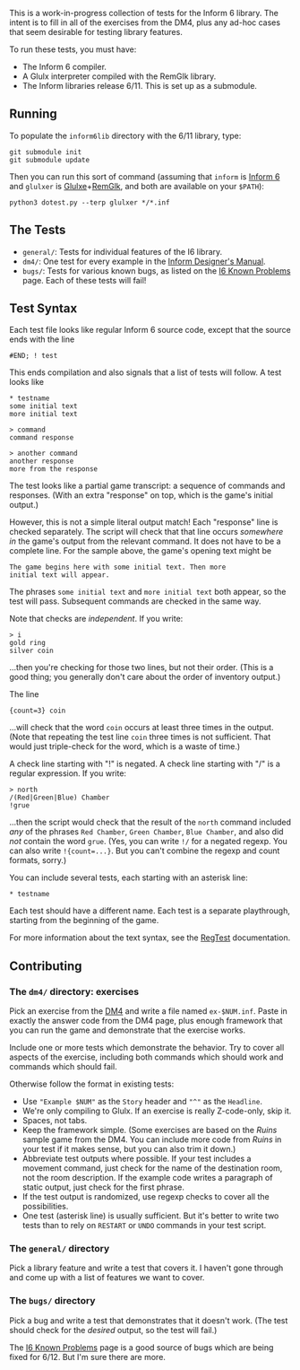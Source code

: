 This is a work-in-progress collection of tests for the Inform 6 library. The intent is to fill in all of the exercises from the DM4, plus any ad-hoc cases that seem desirable for testing library features.

To run these tests, you must have:

- The Inform 6 compiler.
- A Glulx interpreter compiled with the RemGlk library.
- The Inform libraries release 6/11. This is set up as a submodule.

## Running

To populate the `inform6lib` directory with the 6/11 library, type:

    git submodule init
    git submodule update

Then you can run this sort of command (assuming that `inform` is [Inform 6][i6] and `glulxer` is [Glulxe][]+[RemGlk][], and both are available on your `$PATH`):

    python3 dotest.py --terp glulxer */*.inf

[i6]: https://github.com/DavidKinder/Inform6
[Glulxe]: https://github.com/erkyrath/glulxe
[RemGlk]: https://github.com/erkyrath/remglk

## The Tests

- `general/`: Tests for individual features of the I6 library.
- `dm4/`: One test for every example in the [Inform Designer's Manual][DM4].
- `bugs/`: Tests for various known bugs, as listed on the [I6 Known Problems][i6bug] page. Each of these tests will fail!

[DM4]: http://inform-fiction.org/manual/html/sa6.html
[i6bug]: http://inform-fiction.org/patches/library.html

## Test Syntax

Each test file looks like regular Inform 6 source code, except that the source ends with the line

    #END; ! test

This ends compilation and also signals that a list of tests will follow. A test looks like

    * testname
    some initial text
    more initial text
    
    > command
    command response
    
    > another command
    another response
    more from the response

The test looks like a partial game transcript: a sequence of commands and responses. (With an extra "response" on top, which is the game's initial output.)

However, this is not a simple literal output match! Each "response" line is checked separately. The script will check that that line occurs *somewhere in* the game's output from the relevant command. It does not have to be a complete line. For the sample above, the game's opening text might be

    The game begins here with some initial text. Then more
    initial text will appear.

The phrases `some initial text` and `more initial text` both appear, so the test will pass. Subsequent commands are checked in the same way.

Note that checks are *independent*. If you write:

    > i
    gold ring
    silver coin

...then you're checking for those two lines, but not their order. (This is a good thing; you generally don't care about the order of inventory output.)

The line

    {count=3} coin

...will check that the word `coin` occurs at least three times in the output. (Note that repeating the test line `coin` three times is not sufficient. That would just triple-check for the word, which is a waste of time.)

A check line starting with "!" is negated. A check line starting with "/" is a regular expression. If you write:

    > north
    /(Red|Green|Blue) Chamber
    !grue

...then the script would check that the result of the `north` command included *any* of the phrases `Red Chamber`, `Green Chamber`, `Blue Chamber`, and also did *not* contain the word `grue`. (Yes, you can write `!/` for a negated regexp. You can also write `!{count=...}`. But you can't combine the regexp and count formats, sorry.)

You can include several tests, each starting with an asterisk line:

    * testname

Each test should have a different name. Each test is a separate playthrough, starting from the beginning of the game.

For more information about the text syntax, see the [RegTest][] documentation.

[RegTest]: http://eblong.com/zarf/plotex/regtest.html

## Contributing

### The `dm4/` directory: exercises

Pick an exercise from the [DM4][] and write a file named `ex-$NUM.inf`. Paste in exactly the answer code from the DM4 page, plus enough framework that you can run the game and demonstrate that the exercise works.

Include one or more tests which demonstrate the behavior. Try to cover all aspects of the exercise, including both commands which should work and commands which should fail.

Otherwise follow the format in existing tests:

- Use `"Example $NUM"` as the `Story` header and `"^"` as the `Headline`.
- We're only compiling to Glulx. If an exercise is really Z-code-only, skip it.
- Spaces, not tabs.
- Keep the framework simple. (Some exercises are based on the _Ruins_ sample game from the DM4. You can include more code from _Ruins_ in your test if it makes sense, but you can also trim it down.)
- Abbreviate test outputs where possible. If your test includes a movement command, just check for the name of the destination room, not the room description. If the example code writes a paragraph of static output, just check for the first phrase.
- If the test output is randomized, use regexp checks to cover all the possibilities.
- One test (asterisk line) is usually sufficient. But it's better to write two tests than to rely on `RESTART` or `UNDO` commands in your test script.

### The `general/` directory

Pick a library feature and write a test that covers it. I haven't gone through and come up with a list of features we want to cover.

### The `bugs/` directory

Pick a bug and write a test that demonstrates that it doesn't work. (The test should check for the *desired* output, so the test will fail.)

The [I6 Known Problems][i6bug] page is a good source of bugs which are being fixed for 6/12. But I'm sure there are more.

